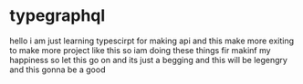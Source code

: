 # typegraphql
hello 
 i am just learning typescirpt for making api and this make more exiting to make more project like this so iam doing these things fir makinf my happiness so let this go on and its just a begging and this will be legengry and this gonna be a good  
